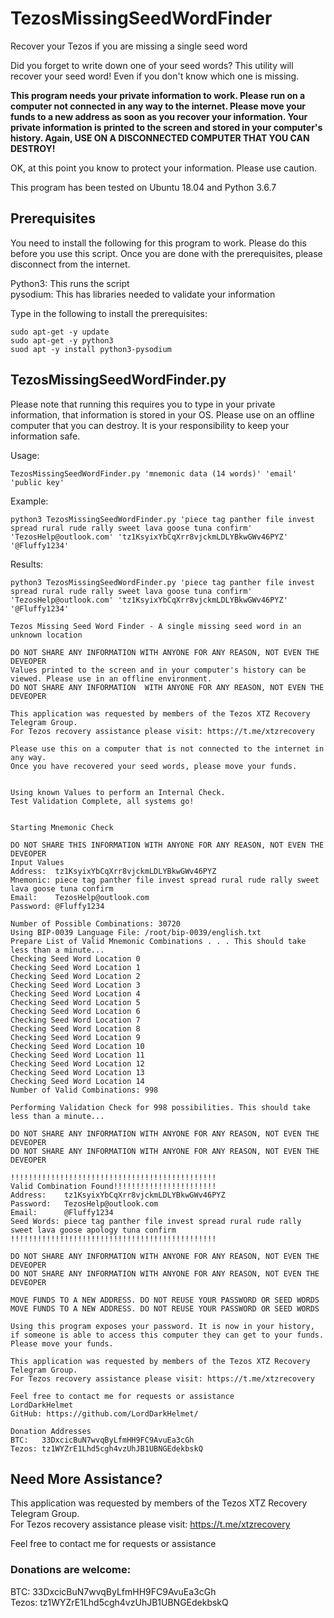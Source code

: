 # TezosMissingSeedWordFinder
Recover your Tezos if you are missing a single seed word

Did you forget to write down one of your seed words? This utility will recover your seed word! Even if you don't know which one is missing.

<b>This program needs your private information to work. Please run on a computer not connected in any way to the internet. Please move your funds to a new address as soon as you recover your information. Your private information is printed to the screen and stored in your computer's history. Again, USE ON A DISCONNECTED COMPUTER THAT YOU CAN DESTROY!</b>

OK, at this point you know to protect your information. Please use caution. 

This program has been tested on Ubuntu 18.04 and Python 3.6.7

## Prerequisites
 
You need to install the following for this program to work. Please do this before you use this script. Once you are done with the prerequisites, please disconnect from the internet. 

Python3: This runs the script<br>
pysodium: This has libraries needed to validate your information

Type in the following to install the prerequisites:
```
sudo apt-get -y update
sudo apt-get -y python3
suod apt -y install python3-pysodium
```

## TezosMissingSeedWordFinder.py

Please note that running this requires you to type in your private information, that information is stored in your OS. Please use on an offline computer that you can destroy. It is your responsibility to keep your information safe. 


Usage: 
```
TezosMissingSeedWordFinder.py 'mnemonic data (14 words)' 'email' 'public key'
```

Example: 
```
python3 TezosMissingSeedWordFinder.py 'piece tag panther file invest spread rural rude rally sweet lava goose tuna confirm' 'TezosHelp@outlook.com' 'tz1KsyixYbCqXrr8vjckmLDLYBkwGWv46PYZ' '@Fluffy1234'
```

Results:
```
python3 TezosMissingSeedWordFinder.py 'piece tag panther file invest spread rural rude rally sweet lava goose tuna confirm' 'TezosHelp@outlook.com' 'tz1KsyixYbCqXrr8vjckmLDLYBkwGWv46PYZ' '@Fluffy1234'

Tezos Missing Seed Word Finder - A single missing seed word in an unknown location

DO NOT SHARE ANY INFORMATION WITH ANYONE FOR ANY REASON, NOT EVEN THE DEVEOPER
Values printed to the screen and in your computer's history can be viewed. Please use in an offline environment.
DO NOT SHARE ANY INFORMATION  WITH ANYONE FOR ANY REASON, NOT EVEN THE DEVEOPER

This application was requested by members of the Tezos XTZ Recovery Telegram Group.
For Tezos recovery assistance please visit: https://t.me/xtzrecovery

Please use this on a computer that is not connected to the internet in any way.
Once you have recovered your seed words, please move your funds.


Using known Values to perform an Internal Check.
Test Validation Complete, all systems go!


Starting Mnemonic Check

DO NOT SHARE THIS INFORMATION WITH ANYONE FOR ANY REASON, NOT EVEN THE DEVEOPER
Input Values
Address:  tz1KsyixYbCqXrr8vjckmLDLYBkwGWv46PYZ
Mnemonic: piece tag panther file invest spread rural rude rally sweet lava goose tuna confirm
Email:    TezosHelp@outlook.com
Password: @Fluffy1234

Number of Possible Combinations: 30720
Using BIP-0039 Language File: /root/bip-0039/english.txt
Prepare List of Valid Mnemonic Combinations . . . This should take less than a minute...
Checking Seed Word Location 0
Checking Seed Word Location 1
Checking Seed Word Location 2
Checking Seed Word Location 3
Checking Seed Word Location 4
Checking Seed Word Location 5
Checking Seed Word Location 6
Checking Seed Word Location 7
Checking Seed Word Location 8
Checking Seed Word Location 9
Checking Seed Word Location 10
Checking Seed Word Location 11
Checking Seed Word Location 12
Checking Seed Word Location 13
Checking Seed Word Location 14
Number of Valid Combinations: 998

Performing Validation Check for 998 possibilities. This should take less than a minute...

DO NOT SHARE ANY INFORMATION WITH ANYONE FOR ANY REASON, NOT EVEN THE DEVEOPER
DO NOT SHARE ANY INFORMATION WITH ANYONE FOR ANY REASON, NOT EVEN THE DEVEOPER

!!!!!!!!!!!!!!!!!!!!!!!!!!!!!!!!!!!!!!!!!!!!!!
Valid Combination Found!!!!!!!!!!!!!!!!!!!!!!!
Address:    tz1KsyixYbCqXrr8vjckmLDLYBkwGWv46PYZ
Password:   TezosHelp@outlook.com
Email:      @Fluffy1234
Seed Words: piece tag panther file invest spread rural rude rally sweet lava goose apology tuna confirm
!!!!!!!!!!!!!!!!!!!!!!!!!!!!!!!!!!!!!!!!!!!!!!

DO NOT SHARE ANY INFORMATION WITH ANYONE FOR ANY REASON, NOT EVEN THE DEVEOPER
DO NOT SHARE ANY INFORMATION WITH ANYONE FOR ANY REASON, NOT EVEN THE DEVEOPER

MOVE FUNDS TO A NEW ADDRESS. DO NOT REUSE YOUR PASSWORD OR SEED WORDS
MOVE FUNDS TO A NEW ADDRESS. DO NOT REUSE YOUR PASSWORD OR SEED WORDS

Using this program exposes your password. It is now in your history, if someone is able to access this computer they can get to your funds. Please move your funds.

This application was requested by members of the Tezos XTZ Recovery Telegram Group.
For Tezos recovery assistance please visit: https://t.me/xtzrecovery

Feel free to contact me for requests or assistance
LordDarkHelmet
GitHub: https://github.com/LordDarkHelmet/

Donation Addresses
BTC:   33DxcicBuN7wvqByLfmHH9FC9AvuEa3cGh
Tezos: tz1WYZrE1Lhd5cgh4vzUhJB1UBNGEdekbskQ
```

## Need More Assistance?

This application was requested by members of the Tezos XTZ Recovery Telegram Group. <br>
For Tezos recovery assistance please visit: https://t.me/xtzrecovery 

Feel free to contact me for requests or assistance

### Donations are welcome:
BTC:   33DxcicBuN7wvqByLfmHH9FC9AvuEa3cGh <br>
Tezos: tz1WYZrE1Lhd5cgh4vzUhJB1UBNGEdekbskQ
